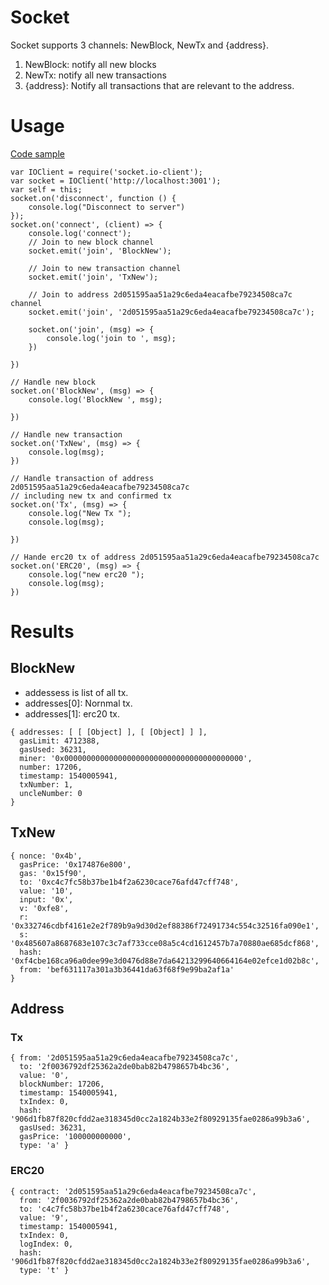 # Socket
Socket supports 3 channels: NewBlock, NewTx and {address}.
1. NewBlock: notify all new blocks
2. NewTx: notify all new transactions
3. {address}: Notify all transactions that are relevant to the address.

# Usage
[Code sample](https://github.com/blockdev-vn/ethersearch-ui/blob/master/libs/test_socket_client.js)

```
var IOClient = require('socket.io-client');
var socket = IOClient('http://localhost:3001');
var self = this;
socket.on('disconnect', function () {
    console.log("Disconnect to server")
});
socket.on('connect', (client) => {
    console.log('connect');
    // Join to new block channel
    socket.emit('join', 'BlockNew');

    // Join to new transaction channel
    socket.emit('join', 'TxNew');

    // Join to address 2d051595aa51a29c6eda4eacafbe79234508ca7c channel
    socket.emit('join', '2d051595aa51a29c6eda4eacafbe79234508ca7c');

    socket.on('join', (msg) => {
        console.log('join to ', msg);
    })

})

// Handle new block
socket.on('BlockNew', (msg) => {
    console.log('BlockNew ', msg);
    
})

// Handle new transaction
socket.on('TxNew', (msg) => {
    console.log(msg);
})

// Handle transaction of address 2d051595aa51a29c6eda4eacafbe79234508ca7c
// including new tx and confirmed tx
socket.on('Tx', (msg) => {
    console.log("New Tx ");
    console.log(msg);

})

// Hande erc20 tx of address 2d051595aa51a29c6eda4eacafbe79234508ca7c
socket.on('ERC20', (msg) => {
    console.log("new erc20 ");
    console.log(msg);
})
```
# Results
## BlockNew
* addessess is list of all tx.
* addresses[0]: Nornmal tx.
* addresses[1]: erc20 tx.
```
{ addresses: [ [ [Object] ], [ [Object] ] ],
  gasLimit: 4712388,
  gasUsed: 36231,
  miner: '0x0000000000000000000000000000000000000000',
  number: 17206,
  timestamp: 1540005941,
  txNumber: 1,
  uncleNumber: 0 
}
```
## TxNew
```
{ nonce: '0x4b',
  gasPrice: '0x174876e800',
  gas: '0x15f90',
  to: '0xc4c7fc58b37be1b4f2a6230cace76afd47cff748',
  value: '10',
  input: '0x',
  v: '0xfe8',
  r: '0x332746cdbf4161e2e2f789b9a9d30d2ef88386f72491734c554c32516fa090e1',
  s: '0x485607a8687683e107c3c7af733cce08a5c4cd1612457b7a70880ae685dcf868',
  hash: '0xf4cbe168ca96a0dee99e3d0476d88e7da64213299640664164e02efce1d02b8c',
  from: 'bef631117a301a3b36441da63f68f9e99ba2af1a'
}

```
## Address
### Tx
```
{ from: '2d051595aa51a29c6eda4eacafbe79234508ca7c',
  to: '2f0036792df25362a2de0bab82b4798657b4bc36',
  value: '0',
  blockNumber: 17206,
  timestamp: 1540005941,
  txIndex: 0,
  hash: '906d1fb87f820cfdd2ae318345d0cc2a1824b33e2f80929135fae0286a99b3a6',
  gasUsed: 36231,
  gasPrice: '100000000000',
  type: 'a' }
```
### ERC20 
```
{ contract: '2d051595aa51a29c6eda4eacafbe79234508ca7c',
  from: '2f0036792df25362a2de0bab82b4798657b4bc36',
  to: 'c4c7fc58b37be1b4f2a6230cace76afd47cff748',
  value: '9',
  timestamp: 1540005941,
  txIndex: 0,
  logIndex: 0,
  hash: '906d1fb87f820cfdd2ae318345d0cc2a1824b33e2f80929135fae0286a99b3a6',
  type: 't' }

```